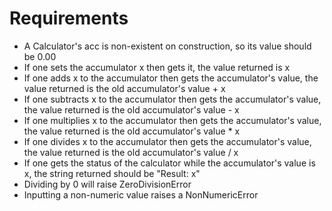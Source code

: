# Requirements
* A Calculator's acc is non-existent on construction, so its value should be 0.00
* If one sets the accumulator x then gets it, the value returned is x
* If one adds x to the accumulator then gets the accumulator's value, the value returned is the old accumulator's value + x
* If one subtracts x to the accumulator then gets the accumulator's value, the value returned is the old accumulator's value - x
* If one multiplies x to the accumulator then gets the accumulator's value, the value returned is the old accumulator's value * x
* If one divides x to the accumulator then gets the accumulator's value, the value returned is the old accumulator's value / x
* If one gets the status of the calculator while the accumulator's value is x, the string returned should be "Result: x"
* Dividing by 0 will raise ZeroDivisionError
* Inputting a non-numeric value raises a NonNumericError
